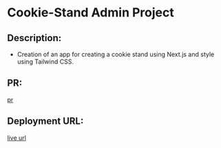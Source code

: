  # Cookie-Stand Admin Project 

 ## Description:

 - Creation of an app for creating a cookie stand using Next.js and style using Tailwind CSS.

 ## PR:
 [pr](https://github.com/hayabalasmeh/cookie-stand-admin/pull/1)

 ## Deployment URL:

 [live url](https://cookie-stand-admin-rose-eight.vercel.app/)

